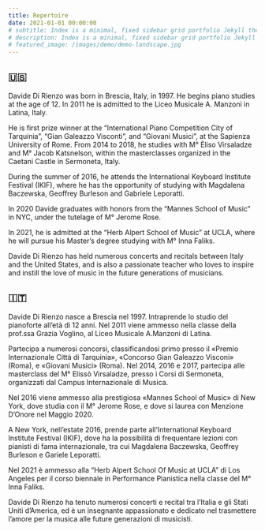 ```yaml
---
title: Repertoire
date: 2021-01-01 00:00:00
# subtitle: Index is a minimal, fixed sidebar grid portfolio Jekyll theme. Perfect for designers, artists, photographers and developers to use for their portfolio website.
# description: Index is a minimal, fixed sidebar grid portfolio Jekyll theme.
# featured_image: /images/demo/demo-landscape.jpg
---
```


## 🇺🇸

Davide Di Rienzo was born in Brescia, Italy, in 1997. He begins piano studies at the age of 12. In 2011 he is admitted to the Liceo Musicale A. Manzoni in Latina, Italy.

He is first prize winner at the “International Piano Competition City of Tarquinia”, “Gian Galeazzo Visconti”, and “Giovani Musici”, at the Sapienza University of Rome. From 2014 to 2018, he studies with
M° Ėliso Virsaladze and M° Jacob Katsnelson, within the masterclasses organized in the Caetani Castle in Sermoneta, Italy.

During the summer of 2016, he attends the International Keyboard Institute Festival (IKIF), where he has the opportunity of studying with Magdalena Baczewska, Geoffrey Burleson and Gabriele Leporatti.

In 2020 Davide graduates with honors from the “Mannes School of Music” in NYC, under the tutelage of M° Jerome Rose.

In 2021, he is admitted at the “Herb Alpert School of Music” at UCLA, where he will pursue his Master’s degree studying with M° Inna Faliks.

Davide Di Rienzo has held numerous concerts and recitals between Italy and the United States, and is also a passionate teacher who loves to inspire and instill the love of music in the future generations of musicians.

## 🇮🇹

Davide Di Rienzo nasce a Brescia nel 1997. Intraprende lo studio del pianoforte all’età di 12 anni. Nel 2011 viene ammesso nella classe della prof.ssa Grazia Voglino, al Liceo Musicale A.Manzoni di Latina.

Partecipa a numerosi concorsi, classificandosi primo presso il «Premio Internazionale Città di Tarquinia», «Concorso Gian Galeazzo Visconi» (Roma), e «Giovani Musici» (Roma). Nel 2014, 2016 e 2017, partecipa alle masterclass del M° Elissò Virsaladze, presso i Corsi di Sermoneta, organizzati dal Campus Internazionale di Musica.

Nel 2016 viene ammesso alla prestigiosa «Mannes School of Music» di New York, dove studia con il M° Jerome Rose, e dove si laurea con Menzione D’Onore nel Maggio 2020.

A New York, nell’estate 2016, prende parte all’International Keyboard Institute Festival (IKIF), dove ha la possibilità di frequentare lezioni con pianisti di fama internazionale, tra cui Magdalena Baczewska, Geoffrey Burleson e Gariele Leporatti.

Nel 2021 è ammesso alla “Herb Alpert School Of Music at UCLA” di Los Angeles per il corso biennale in Performance Pianistica nella classe del M° Inna Faliks.

Davide Di Rienzo ha tenuto numerosi concerti e recital tra l’Italia e gli Stati Uniti d’America, ed è un insegnante appassionato e dedicato nel trasmettere l’amore per la musica alle future generazioni di musicisti.
